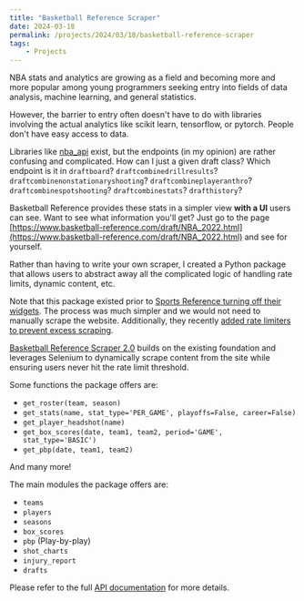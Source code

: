 ```yaml
---
title: "Basketball Reference Scraper"
date: 2024-03-18
permalink: /projects/2024/03/18/basketball-reference-scraper
tags:
    - Projects
--- 
```


NBA stats and analytics are growing as a field and becoming more and more popular among young programmers seeking entry into fields of data analysis, machine learning, and general statistics.

However, the barrier to entry often doesn't have to do with libraries involving the actual analytics like scikit learn, tensorflow, or pytorch. People don't have easy access to data.

Libraries like [nba_api](https://github.com/swar/nba_api) exist, but the endpoints (in my opinion) are rather confusing and complicated. How can I just a given draft class? Which endpoint is it in `draftboard`? `draftcombinedrillresults`? `draftcombinenonstationaryshooting`?
`draftcombineplayeranthro`? `draftcombinespotshooting`? `draftcombinestats`? `drafthistory`?

Basketball Reference provides these stats in a simpler view **with a UI** users can see. Want to see what information you'll get? Just go to the page [https://www.basketball-reference.com/draft/NBA_2022.html](https://www.basketball-reference.com/draft/NBA_2022.html) and see for yourself.

Rather than having to write your own scraper, I created a Python package that allows users to abstract away all the complicated logic of handling rate limits, dynamic content, etc. 

Note that this package existed prior to [Sports Reference turning off their widgets](https://www.sports-reference.com/blog/2022/10/sports-reference-will-turn-off-our-widgets-service-january-1-2023/). The process was much simpler and we would not need to manually scrape the website. Additionally, they recently [added rate limiters to prevent excess scraping](https://www.sports-reference.com/bot-traffic.html).

[Basketball Reference Scraper 2.0](https://github.com/vishaalagartha/basketball_reference_scraper/blob/master/API.md) builds on the existing foundation and leverages Selenium to dynamically scrape content from the site while ensuring users never hit the rate limit threshold.

Some functions the package offers are:
* `get_roster(team, season)`
* `get_stats(name, stat_type='PER_GAME', playoffs=False, career=False)`
* `get_player_headshot(name)`
* `get_box_scores(date, team1, team2, period='GAME', stat_type='BASIC')`
* `get_pbp(date, team1, team2)`

And many more!

The main modules the package offers are:
* `teams`
* `players`
* `seasons`
* `box_scores`
* `pbp` (Play-by-play)
* `shot_charts`
* `injury_report`
* `drafts`

Please refer to the full [API documentation](https://github.com/vishaalagartha/basketball_reference_scraper/blob/master/API.md) for more details.